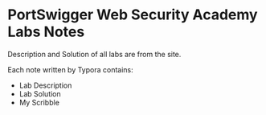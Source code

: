# PortSwigger Web Security Academy Labs Notes
Description and Solution of all labs are from the site.

Each note written by Typora contains: 
- Lab Description
- Lab Solution
- My Scribble
